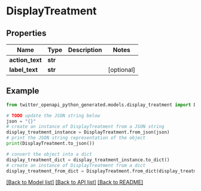# DisplayTreatment


## Properties

Name | Type | Description | Notes
------------ | ------------- | ------------- | -------------
**action_text** | **str** |  | 
**label_text** | **str** |  | [optional] 

## Example

```python
from twitter_openapi_python_generated.models.display_treatment import DisplayTreatment

# TODO update the JSON string below
json = "{}"
# create an instance of DisplayTreatment from a JSON string
display_treatment_instance = DisplayTreatment.from_json(json)
# print the JSON string representation of the object
print(DisplayTreatment.to_json())

# convert the object into a dict
display_treatment_dict = display_treatment_instance.to_dict()
# create an instance of DisplayTreatment from a dict
display_treatment_from_dict = DisplayTreatment.from_dict(display_treatment_dict)
```
[[Back to Model list]](../README.md#documentation-for-models) [[Back to API list]](../README.md#documentation-for-api-endpoints) [[Back to README]](../README.md)


